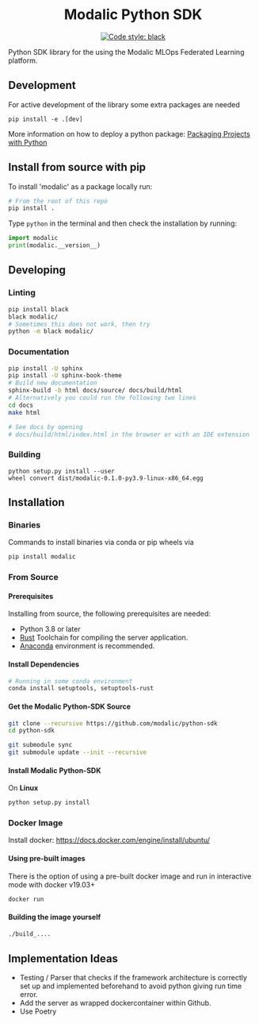 <h1 align="center">
  <b>Modalic Python SDK</b><br>
</h1>

<p align="center">
<a href="https://github.com/psf/black"><img alt="Code style: black" src="https://img.shields.io/badge/code%20style-black-000000.svg"></a>
</p>

Python SDK library for the using the Modalic MLOps Federated Learning platform.

## Development
For active development of the library some extra packages are needed
```shell
pip install -e .[dev]
```


More information on how to deploy a python package:
[Packaging Projects with Python](https://packaging.python.org/en/latest/tutorials/packaging-projects/#classifiers)

## Install from source with pip
To install 'modalic' as a package locally run:
```sh
# From the root of this repo
pip install .
```
Type `python` in the terminal and then check the installation by running:
```python
import modalic
print(modalic.__version__)
```

## Developing
### Linting
```sh
pip install black
black modalic/
# Sometimes this does not work, then try
python -m black modalic/
```
### Documentation
```sh
pip install -U sphinx
pip install -U sphinx-book-theme
# Build new documentation
sphinx-build -b html docs/source/ docs/build/html
# Alternatively you could run the following two lines
cd docs
make html

# See docs by opening
# docs/build/html/index.html in the browser or with an IDE extension
```

### Building
```
python setup.py install --user
wheel convert dist/modalic-0.1.0-py3.9-linux-x86_64.egg
```


## Installation

### Binaries
Commands to install binaries via conda or pip wheels via
```bash
pip install modalic
```

### From Source

#### Prerequisites
Installing from source, the following prerequisites are needed:
- Python 3.8 or later
- [Rust](https://www.rust-lang.org/tools/install) Toolchain for compiling the server application.
- [Anaconda](https://www.anaconda.com/distribution/#download-section) environment is recommended.

#### Install Dependencies

```bash
# Running in some conda environment
conda install setuptools, setuptools-rust
```

#### Get the Modalic Python-SDK Source
```bash
git clone --recursive https://github.com/modalic/python-sdk
cd python-sdk

git submodule sync
git submodule update --init --recursive
```

#### Install Modalic Python-SDK
On **Linux**

```bash
python setup.py install
```

### Docker Image
Install docker:  https://docs.docker.com/engine/install/ubuntu/

#### Using pre-built images

There is the option of using a pre-built docker image and run  in interactive mode with docker v19.03+

```bash
docker run
```

#### Building the image yourself
```bash
./build_....
```

## Implementation Ideas
- Testing / Parser that checks if the framework architecture is correctly set up and implemented beforehand to avoid python giving run time error.
- Add the server as wrapped dockercontainer within Github.
- Use Poetry
